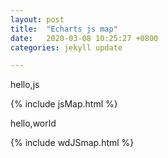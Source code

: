 ```yaml
---
layout: post
title:  "Echarts js map"
date:   2020-03-08 10:25:27 +0800
categories: jekyll update

---
```


hello,js 


{% include jsMap.html %}

hello,world

{% include wdJSmap.html %}

